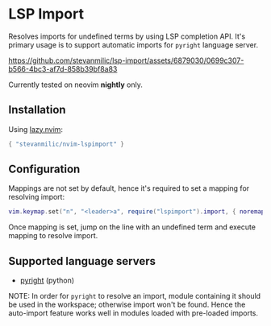 # LSP Import

Resolves imports for undefined terms by using LSP completion API. It's primary
usage is to support automatic imports for `pyright` language server.

https://github.com/stevanmilic/lsp-import/assets/6879030/0699c307-b566-4bc3-af7d-858b39bf8a83

Currently tested on neovim **nightly** only.

## Installation

Using [lazy.nvim](https://github.com/folke/lazy.nvim):

```lua
{ "stevanmilic/nvim-lspimport" }
```

## Configuration

Mappings are not set by default, hence it's required to set a mapping for resolving import:

```lua
vim.keymap.set("n", "<leader>a", require("lspimport").import, { noremap = true })
```

Once mapping is set, jump on the line with an undefined term and execute
mapping to resolve import.

## Supported language servers

- [pyright](https://github.com/microsoft/pyright) (python)

NOTE: In order for `pyright` to resolve an import, module containing it should
be used in the workspace; otherwise import won't be found. Hence the
auto-import feature works well in modules loaded with pre-loaded imports.
